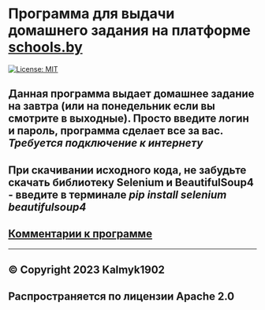 # Программа для выдачи домашнего задания на платформе [schools.by](https://schools.by)
[![License: MIT](https://img.shields.io/badge/License-Apache_v.2.0-red.svg)](LICENSE)

## Данная программа выдает домашнее задание на завтра (или на понедельник если вы смотрите в выходные). Просто введите логин и пароль, программа сделает все за вас. *Требуется подключение к интернету*

## При скачивании исходного кода, не забудьте скачать библиотеку Selenium и BeautifulSoup4 - введите в терминале *pip install selenium beautifulsoup4*
## [Комментарии к программе](Comments/)
***
## © Copyright 2023 Kalmyk1902
## Распространяется по лицензии Apache 2.0